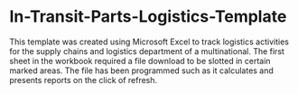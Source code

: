 # In-Transit-Parts-Logistics-Template
This template was created using Microsoft Excel to track logistics activities for the supply chains and logistics department of a multinational.
The first sheet in the workbook required a file download to be slotted in certain marked areas.
The file has been programmed such as it calculates and presents reports on the click of refresh.
